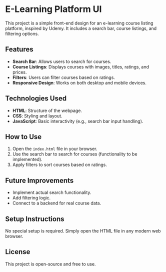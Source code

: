 # E-Learning Platform UI

This project is a simple front-end design for an e-learning course listing platform, inspired by Udemy. It includes a search bar, course listings, and filtering options.

## Features
- **Search Bar**: Allows users to search for courses.
- **Course Listings**: Displays courses with images, titles, ratings, and prices.
- **Filters**: Users can filter courses based on ratings.
- **Responsive Design**: Works on both desktop and mobile devices.

## Technologies Used
- **HTML**: Structure of the webpage.
- **CSS**: Styling and layout.
- **JavaScript**: Basic interactivity (e.g., search bar input handling).

## How to Use
1. Open the `index.html` file in your browser.
2. Use the search bar to search for courses (functionality to be implemented).
3. Apply filters to sort courses based on ratings.

## Future Improvements
- Implement actual search functionality.
- Add filtering logic.
- Connect to a backend for real course data.

## Setup Instructions
No special setup is required. Simply open the HTML file in any modern web browser.

## License
This project is open-source and free to use.

